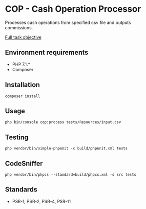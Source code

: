 # COP - Cash Operation Processor #

Processes cash operations from specified csv file and outputs commissions.

[Full task objective](task.md)

## Environment requirements ##

* PHP 7.1.*
* Composer

## Installation ##

```
composer install
```

## Usage ##

```
php bin/console cop:process tests/Resources/input.csv
```

## Testing ##

```
php vendor/bin/simple-phpunit -c build/phpunit.xml tests
```

## CodeSniffer

```
php vendor/bin/phpcs --standard=build/phpcs.xml -s src tests
```

## Standards ##

* PSR-1, PSR-2, PSR-4, PSR-11
